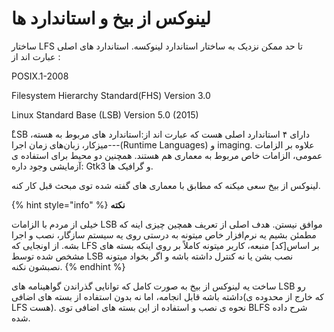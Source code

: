 # لینوکس از بیخ و استاندارد ها

  


 ساختار LFS تا حد ممکن نزدیک به ساختار استاندارد لینوکسه. استاندارد های اصلی عبارت اند از :

 POSIX.1-2008

 Filesystem Hierarchy Standard\(FHS\) Version 3.0

 Linux Standard Base \(LSB\) Version 5.0 \(2015\)

 ْLSB دارای ۴ استاندارد اصلی هست که عبارت اند از:استاندارد های مربوط به هسته، میزکار، زبان‌های زمان اجرا---\(Runtime Languages\) و  imaging. علاوه بر الزامات عمومی، الزامات خاص مربوط به معماری هم هستند. همچنین دو محیط برای استفاده ی آزمایشی وجود داره: Gtk3 و گرافیک ها.

 لینوکس از بیخ سعی میکنه که مطابق با معماری های گفته شده توی مبحث قبل کار کنه.

{% hint style="info" %}
 ‌**نکته**

خیلی از مردم با الزامات LSB موافق نیستن. هدف اصلی از تعریف همچین چیزی اینه‌ که مطمئن بشیم یه نرم‌افزار خاص میتونه به درستی روی یه سیستم سازگار، نصب و اجرا بشه. از اونجایی که LFS بر اساس\[کد\] منبعه، کاربر میتونه کاملاً بر روی اینکه بسته های مشخص شده توسط LSB نصب بشن یا نه کنترل داشته باشه و اگر بخواد میتونه نصبشون نکنه.
{% endhint %}

 ساخت یه لینوکس از بیخ به صورت کامل که توانایی گذراندن گواهینامه های LSB رو داشته باشه قابل انجامه، اما نه بدون استفاده از بسته های اضافی\(که خارج از محدوده ی LFS هست\). نحوه ی نصب و استفاده از این بسته های اضافی توی BLFS شرح داده شده.

